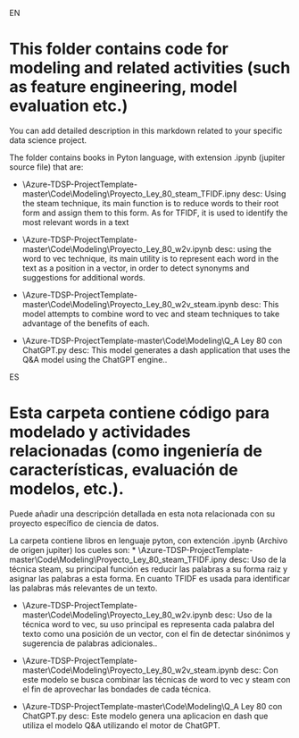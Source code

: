 EN
# This folder contains code for modeling and related activities (such as feature engineering, model evaluation etc.)

You can add detailed description in this markdown related to your specific data science project.

 The folder contains books in Pyton language, with extension .ipynb (jupiter source file) that are:
   * \Azure-TDSP-ProjectTemplate-master\Code\Modeling\Proyecto_Ley_80_steam_TFIDF.ipny
       desc:  Using the steam technique, its main function is to reduce words to their root form and assign them to this form. As for TFIDF, it is used to identify the most relevant words in a text

   * \Azure-TDSP-ProjectTemplate-master\Code\Modeling\Proyecto_Ley_80_w2v.ipynb
       desc:  using the word to vec technique, its main utility is to represent each word in the text as a position in a vector, in order to detect synonyms and suggestions for additional words.

   * \Azure-TDSP-ProjectTemplate-master\Code\Modeling\Proyecto_Ley_80_w2v_steam.ipynb
       desc:  This model attempts to combine word to vec and steam techniques to take advantage of the benefits of each.

   * \Azure-TDSP-ProjectTemplate-master\Code\Modeling\Q_A Ley 80 con ChatGPT.py
       desc:  This model generates a dash application that uses the Q&A model using the ChatGPT engine.. 


ES
# Esta carpeta contiene código para modelado y actividades relacionadas (como ingeniería de características, evaluación de modelos, etc.).

Puede añadir una descripción detallada en esta nota relacionada con su proyecto específico de ciencia de datos.

 La carpeta contiene libros en lenguaje pyton, con extención .ipynb (Archivo de origen jupiter) los cueles son: 
    * \Azure-TDSP-ProjectTemplate-master\Code\Modeling\Proyecto_Ley_80_steam_TFIDF.ipny
       desc:  Uso de la técnica steam, su principal función es reducir las palabras a su forma raiz y asignar las palabras a esta forma. En cuanto TFIDF es usada para identificar las palabras más relevantes de un texto.

   * \Azure-TDSP-ProjectTemplate-master\Code\Modeling\Proyecto_Ley_80_w2v.ipynb
       desc:  Uso de la técnica word to vec, su uso principal es representa cada palabra del texto como una posición de un vector, con el fin de detectar sinónimos y sugerencia de palabras adicionales.. 

   * \Azure-TDSP-ProjectTemplate-master\Code\Modeling\Proyecto_Ley_80_w2v_steam.ipynb
       desc:  Con este modelo se busca combinar las técnicas de word to vec y steam con el fin de aprovechar las bondades de cada técnica. 

   * \Azure-TDSP-ProjectTemplate-master\Code\Modeling\Q_A Ley 80 con ChatGPT.py
       desc:  Este modelo genera una aplicacion en dash que utiliza el modelo Q&A utilizando el motor de ChatGPT. 
